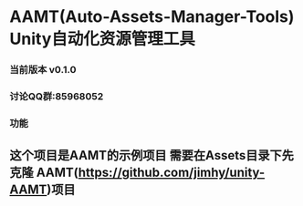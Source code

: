# AAMT(Auto-Assets-Manager-Tools) Unity自动化资源管理工具

### 当前版本 v0.1.0

### 讨论QQ群:85968052

### 功能

这个项目是AAMT的示例项目
需要在Assets目录下先克隆 AAMT(https://github.com/jimhy/unity-AAMT)项目
---